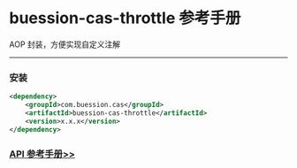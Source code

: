 # buession-cas-throttle 参考手册


AOP 封装，方便实现自定义注解


---


### 安装

```xml
<dependency>
    <groupId>com.buession.cas</groupId>
    <artifactId>buession-cas-throttle</artifactId>
    <version>x.x.x</version>
</dependency>
```


### [API 参考手册>>](https://javadoc.io/doc/com.buession.cas/buession-cas-throttle/2.0.2/index.html)